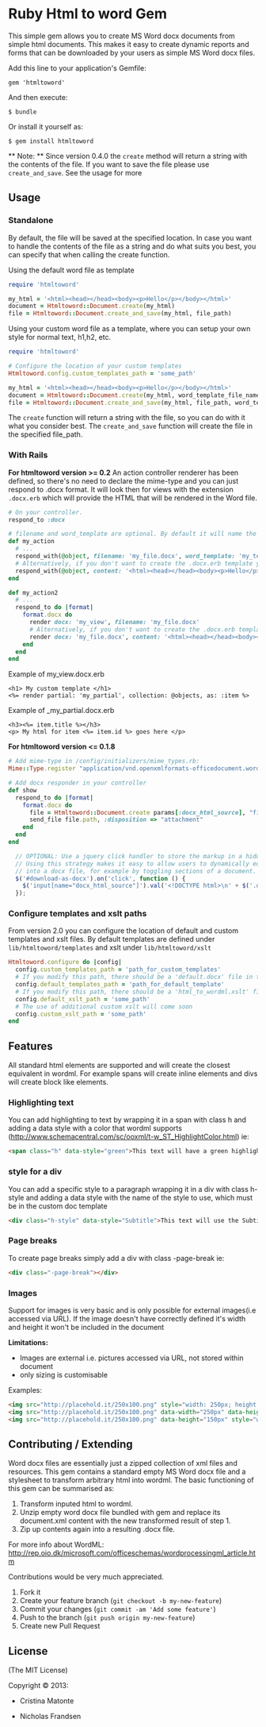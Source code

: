 # Ruby Html to word Gem 

This simple gem allows you to create MS Word docx documents from simple html documents. This makes it easy to create dynamic reports and forms that can be downloaded by your users as simple MS Word docx files.

Add this line to your application's Gemfile:

    gem 'htmltoword'

And then execute:

    $ bundle

Or install it yourself as:

    $ gem install htmltoword


** Note: ** Since version 0.4.0 the ```create``` method will return a string with the contents of the file. If you want to save the file please use ```create_and_save```. See the usage for more

## Usage

### Standalone

By default, the file will be saved at the specified location. In case you want to handle the contents of the file
as a string and do what suits you best, you can specify that when calling the create function.

Using the default word file as template
```ruby
require 'htmltoword'

my_html = '<html><head></head><body><p>Hello</p></body></html>'
document = Htmltoword::Document.create(my_html)
file = Htmltoword::Document.create_and_save(my_html, file_path)
```

Using your custom word file as a template, where you can setup your own style for normal text, h1,h2, etc.
```ruby
require 'htmltoword'

# Configure the location of your custom templates
Htmltoword.config.custom_templates_path = 'some_path'

my_html = '<html><head></head><body><p>Hello</p></body></html>'
document = Htmltoword::Document.create(my_html, word_template_file_name)
file = Htmltoword::Document.create_and_save(my_html, file_path, word_template_file_name)
```

The ```create``` function will return a string with the file, so you can do with it what you consider best.
The ```create_and_save``` function will create the file in the specified file_path.

### With Rails
**For htmltoword version >= 0.2**
An action controller renderer has been defined, so there's no need to declare the mime-type and you can just respond to .docx format. It will look then for views with the extension ```.docx.erb``` which will provide the HTML that will be rendered in the Word file.

```ruby
# On your controller.
respond_to :docx

# filename and word_template are optional. By default it will name the file as your action and use the default template provided by the gem. The use of the .docx in the filename and word_template is optional.
def my_action
  # ...
  respond_with(@object, filename: 'my_file.docx', word_template: 'my_template.docx')
  # Alternatively, if you don't want to create the .docx.erb template you could
  respond_with(@object, content: '<html><head></head><body><p>Hello</p></body></html>', filename: 'my_file.docx')
end

def my_action2
  # ...
  respond_to do |format|
    format.docx do
      render docx: 'my_view', filename: 'my_file.docx'
      # Alternatively, if you don't want to create the .docx.erb template you could
      render docx: 'my_file.docx', content: '<html><head></head><body><p>Hello</p></body></html>'
    end
  end
end
```

Example of my_view.docx.erb
```
<h1> My custom template </h1>
<%= render partial: 'my_partial', collection: @objects, as: :item %>
```
Example of _my_partial.docx.erb
```
<h3><%= item.title %></h3>
<p> My html for item <%= item.id %> goes here </p>
```

**For htmltoword version <= 0.1.8**
```ruby
# Add mime-type in /config/initializers/mime_types.rb:
Mime::Type.register "application/vnd.openxmlformats-officedocument.wordprocessingml.document", :docx

# Add docx responder in your controller
def show
  respond_to do |format|
    format.docx do
      file = Htmltoword::Document.create params[:docx_html_source], "file_name.docx"
      send_file file.path, :disposition => "attachment"
    end
  end
end
```

```javascript
  // OPTIONAL: Use a jquery click handler to store the markup in a hidden form field before the form is submitted.
  // Using this strategy makes it easy to allow users to dynamically edit the document that will be turned
  // into a docx file, for example by toggling sections of a document.
  $('#download-as-docx').on('click', function () {
    $('input[name="docx_html_source"]').val('<!DOCTYPE html>\n' + $('.delivery').html());
  });
```

### Configure templates and xslt paths

From version 2.0 you can configure the location of default and custom templates and xslt files. By default templates are defined under ```lib/htmltoword/templates``` and xslt under ```lib/htmltoword/xslt```

```ruby
Htmltoword.configure do |config|
  config.custom_templates_path = 'path_for_custom_templates'
  # If you modify this path, there should be a 'default.docx' file in there
  config.default_templates_path = 'path_for_default_template'
  # If you modify this path, there should be a 'html_to_wordml.xslt' file in there
  config.default_xslt_path = 'some_path'
  # The use of additional custom xslt will come soon
  config.custom_xslt_path = 'some_path'
end
```

## Features

All standard html elements are supported and will create the closest equivalent in wordml. For example spans will create inline elements and divs will create block like elements.

### Highlighting text

You can add highlighting to text by wrapping it in a span with class h and adding a data style with a color that wordml supports (http://www.schemacentral.com/sc/ooxml/t-w_ST_HighlightColor.html) ie:

```html
<span class="h" data-style="green">This text will have a green highlight</span>
```

### style for a div

You can add a specific style to a paragraph wrapping it in a div with class h-style and adding a data style with the name of the style to use, which must be in the custom doc template

```html
<div class="h-style" data-style="Subtitle">This text will use the Subtitle style</span>
```


### Page breaks

To create page breaks simply add a div with class -page-break ie:

```html
<div class="-page-break"></div>
````

### Images
Support for images is very basic and is only possible for external images(i.e accessed via URL). If the image doesn't 
have correctly defined it's width and height it won't be included in the document

**Limitations:**
- Images are external i.e. pictures accessed via URL, not stored within document
- only sizing is customisable

Examples:
```html
<img src="http://placehold.it/250x100.png" style="width: 250px; height: 100px">
<img src="http://placehold.it/250x100.png" data-width="250px" data-height="100px">
<img src="http://placehold.it/250x100.png" data-height="150px" style="width:250px; height:100px">
```

## Contributing / Extending

Word docx files are essentially just a zipped collection of xml files and resources.
This gem contains a standard empty MS Word docx file and a stylesheet to transform arbitrary html into wordml.
The basic functioning of this gem can be summarised as:

1. Transform inputed html to wordml.
2. Unzip empty word docx file bundled with gem and replace its document.xml content with the new transformed result of step 1.
3. Zip up contents again into a resulting .docx file.

For more info about WordML: http://rep.oio.dk/microsoft.com/officeschemas/wordprocessingml_article.htm

Contributions would be very much appreciated.

1. Fork it
2. Create your feature branch (`git checkout -b my-new-feature`)
3. Commit your changes (`git commit -am 'Add some feature'`)
4. Push to the branch (`git push origin my-new-feature`)
5. Create new Pull Request

## License

(The MIT License)

Copyright © 2013:

* Cristina Matonte

* Nicholas Frandsen
